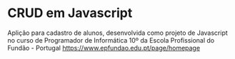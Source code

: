 # CRUD em Javascript
Aplição para cadastro de alunos, desenvolvida como projeto de Javascript no curso de Programador de Informática 10º da Escola Profissional do Fundão - Portugal  https://www.epfundao.edu.pt/page/homepage

